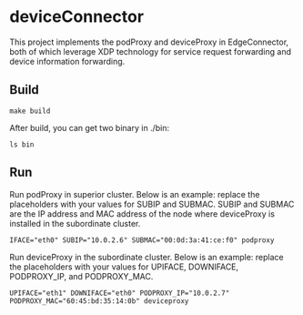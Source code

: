 # deviceConnector

This project implements the podProxy and deviceProxy in EdgeConnector, both of which leverage XDP technology for service request forwarding and device information forwarding.



## Build
```shell
make build
```

After build, you can get two binary in ./bin:
```shell
ls bin
```

## Run

Run podProxy in superior cluster.
Below is an example: replace the placeholders with your values for SUBIP and SUBMAC.
SUBIP and SUBMAC are the IP address and MAC address of the node where deviceProxy is installed in the subordinate cluster.

```shell
IFACE="eth0" SUBIP="10.0.2.6" SUBMAC="00:0d:3a:41:ce:f0" podproxy
```

Run deviceProxy in the subordinate cluster. 
Below is an example: replace the placeholders with your values for UPIFACE, DOWNIFACE, PODPROXY_IP, and PODPROXY_MAC.

```shell
UPIFACE="eth1" DOWNIFACE="eth0" PODPROXY_IP="10.0.2.7" PODPROXY_MAC="60:45:bd:35:14:0b" deviceproxy
```
